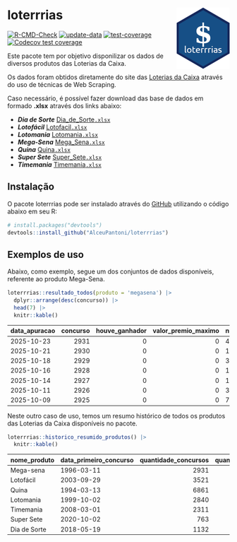 
<!-- README.md is generated from README.Rmd. Please edit that file -->

# loterrrias <img src="man/figures/logo.png" align="right" height="139" />

<!-- badges: start -->

[![R-CMD-Check](https://github.com/AlceuPantoni/loterrrias/actions/workflows/R-CMD-check.yaml/badge.svg?branch=main)](https://github.com/AlceuPantoni/loterrrias/actions/workflows/R-CMD-check.yaml)
[![update-data](https://github.com/AlceuPantoni/loterrrias/actions/workflows/update-data.yaml/badge.svg)](https://github.com/AlceuPantoni/loterrrias/actions/workflows/update-data.yaml)
[![test-coverage](https://github.com/AlceuPantoni/loterrrias/actions/workflows/test-coverage.yaml/badge.svg?branch=main)](https://github.com/AlceuPantoni/loterrrias/actions/workflows/test-coverage.yaml)
[![Codecov test
coverage](https://codecov.io/gh/AlceuPantoni/loterrrias/branch/main/graph/badge.svg)](https://codecov.io/gh/AlceuPantoni/loterrrias?branch=main)
<!-- badges: end -->

Este pacote tem por objetivo disponilizar os dados de diversos produtos
das Loterias da Caixa.

Os dados foram obtidos diretamente do site das [Loterias da
Caixa](https://loterias.caixa.gov.br/Paginas/default.aspx) através do
uso de técnicas de Web Scraping.

Caso necessário, é possível fazer download das base de dados em formado
**.xlsx** através dos links abaixo:

- ***Dia de Sorte***
  [Dia_de_Sorte`.xlsx`](https://raw.githubusercontent.com/AlceuPantoni/loterrrias/main/data-raw/resultados_diadesorte.xlsx)
- ***Lotofácil***
  [Lotofacil`.xlsx`](https://raw.githubusercontent.com/AlceuPantoni/loterrrias/main/data-raw/resultados_lotofacil.xlsx)
- ***Lotomania***
  [Lotomania`.xlsx`](https://raw.githubusercontent.com/AlceuPantoni/loterrrias/main/data-raw/resultados_lotomania.xlsx)
- ***Mega-Sena***
  [Mega_Sena`.xlsx`](https://raw.githubusercontent.com/AlceuPantoni/loterrrias/main/data-raw/resultados_megasena.xlsx)
- ***Quina***
  [Quina`.xlsx`](https://raw.githubusercontent.com/AlceuPantoni/loterrrias/main/data-raw/resultados_quina.xlsx)
- ***Super Sete***
  [Super_Sete`.xlsx`](https://raw.githubusercontent.com/AlceuPantoni/loterrrias/main/data-raw/resultados_supersete.xlsx)
- ***Timemania***
  [Timemania`.xlsx`](https://raw.githubusercontent.com/AlceuPantoni/loterrrias/main/data-raw/resultados_timemania.xlsx)

## Instalação

O pacote loterrrias pode ser instalado através do
[GitHub](https://github.com/) utilizando o código abaixo em seu R:

``` r
# install.packages("devtools")
devtools::install_github("AlceuPantoni/loterrrias")
```

## Exemplos de uso

Abaixo, como exemplo, segue um dos conjuntos de dados disponíveis,
referente ao produto Mega-Sena.

``` r
loterrrias::resultado_todos(produto = 'megasena') |> 
  dplyr::arrange(desc(concurso)) |> 
  head(7) |> 
  knitr::kable()
```

| data_apuracao | concurso | houve_ganhador | valor_premio_maximo | numeros_sorteados | num_1 | num_2 | num_3 | num_4 | num_5 | num_6 |
|:--------------|---------:|---------------:|--------------------:|:------------------|------:|------:|------:|------:|------:|------:|
| 2025-10-23    |     2931 |              0 |                   0 | 4;19;23;36;47;52  |     4 |    19 |    23 |    36 |    47 |    52 |
| 2025-10-21    |     2930 |              0 |                   0 | 1;11;13;14;36;45  |     1 |    11 |    13 |    14 |    36 |    45 |
| 2025-10-18    |     2929 |              0 |                   0 | 3;7;8;34;35;51    |     3 |     7 |     8 |    34 |    35 |    51 |
| 2025-10-16    |     2928 |              0 |                   0 | 14;24;29;32;46;48 |    14 |    24 |    29 |    32 |    46 |    48 |
| 2025-10-14    |     2927 |              0 |                   0 | 11;27;34;55;56;58 |    11 |    27 |    34 |    55 |    56 |    58 |
| 2025-10-11    |     2926 |              0 |                   0 | 3;4;14;35;45;49   |     3 |     4 |    14 |    35 |    45 |    49 |
| 2025-10-09    |     2925 |              0 |                   0 | 7;9;12;13;24;27   |     7 |     9 |    12 |    13 |    24 |    27 |

Neste outro caso de uso, temos um resumo histórico de todos os produtos
das Loterias da Caixa disponíveis no pacote.

``` r
loterrrias::historico_resumido_produtos() |> 
  knitr::kable()
```

| nome_produto | data_primeiro_concurso | quantidade_concursos | quantidade_concursos_com_ganhador | percentual_com_ganhador | media_premiacao | maior_premio | menor_premio | total_dezenas_sorteadas | numero_mais_sorteado | numero_menos_sorteado |
|:-------------|:-----------------------|---------------------:|----------------------------------:|------------------------:|----------------:|-------------:|-------------:|------------------------:|---------------------:|----------------------:|
| Mega-sena    | 1996-03-11             |                 2931 |                               642 |                    0.22 |      26431307.0 |    289420865 |    348732.75 |                   17586 |                   10 |                    26 |
| Lotofácil    | 2003-09-29             |                 3521 |                              3107 |                    0.88 |        983744.5 |      8252873 |     10712.22 |                   52815 |                   20 |                    16 |
| Quina        | 1994-03-13             |                 6861 |                              2612 |                    0.38 |       3590964.0 |    579215957 |     14230.37 |                   34305 |                    4 |                    47 |
| Lotomania    | 1999-10-02             |                 2840 |                               703 |                    0.25 |       2570998.3 |     37261930 |    109348.66 |                   56800 |                   47 |                    96 |
| Timemania    | 2008-03-01             |                 2311 |                                78 |                    0.03 |      25486153.3 |    818652938 |    164711.44 |                   16177 |                   20 |                    53 |
| Super Sete   | 2020-10-02             |                  763 |                                30 |                    0.04 |       3168014.8 |     10146164 |    124747.77 |                    5341 |                    7 |                     1 |
| Dia de Sorte | 2018-05-19             |                 1132 |                               349 |                    0.31 |        827161.0 |      4872572 |     59101.35 |                    7924 |                   10 |                     1 |

